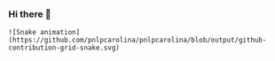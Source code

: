 <div>

### Hi there 👋

<!--
**pnlpcarolina/pnlpcarolina** is a ✨ _special_ ✨ repository because its `README.md` (this file) appears on your GitHub profile.

Here are some ideas to get you started:

- 🔭 I’m currently working on ...
- 🌱 I’m currently learning ...
- 👯 I’m looking to collaborate on ...
- 🤔 I’m looking for help with ...
- 💬 Ask me about ...
- 📫 How to reach me: ...
- 😄 Pronouns: ...
- ⚡ Fun fact: ...
-->
    ![Snake animation](https://github.com/pnlpcarolina/pnlpcarolina/blob/output/github-contribution-grid-snake.svg)
  </div>

